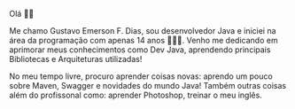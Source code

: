 Olá ✌🏻

Me chamo Gustavo Emerson F. Dias, sou desenvolvedor Java e iniciei na área da programação com apenas 14 anos 🙋🏻‍♂️. Venho me dedicando em aprimorar meus conhecimentos como Dev Java, aprendendo principais Bibliotecas e Arquiteturas utilizadas!

No meu tempo livre, procuro aprender coisas novas: aprendo um pouco sobre Maven, Swagger e novidades do mundo Java! Também outras coisas além do profissonal como: aprender Photoshop, treinar o meu inglês.

<!---
gustavodias/gustavodias is a ✨ special ✨ repository because its `README.md` (this file) appears on your GitHub profile.
You can click the Preview link to take a look at your changes.
--->
